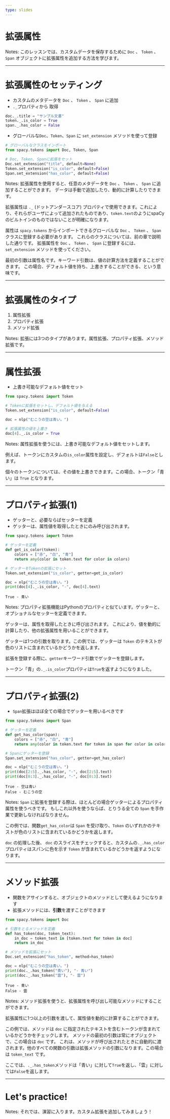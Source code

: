 ```yaml
---
type: slides
---
```


# 拡張属性

Notes: このレッスンでは、カスタムデータを保存するために `Doc` 、 `Token` 、 `Span` オブジェクトに拡張属性を追加する方法を学びます。

---

# 拡張属性のセッティング

- カスタムのメタデータを `Doc` 、 `Token` 、 `Span` に追加
- `._`プロパティから 取得

```python
doc._.title = "サンプル文書"
token._.is_color = True
span._.has_color = False
```

- グローバルな`Doc`、`Token`、`Span` に `set_extension` メソッドを使って登録

```python
# グローバルなクラスをインポート
from spacy.tokens import Doc, Token, Span

# Doc, Token, Spanに拡張をセット
Doc.set_extension("title", default=None)
Token.set_extension("is_color", default=False)
Span.set_extension("has_color", default=False)
```

Notes: 拡張属性を使用すると、任意のメタデータを `Doc` 、 `Token` 、 `Span` に追加することができます。
データは手動で追加したり、動的に計算したりできます。

拡張属性は `._` (ドットアンダースコア) プロパティで使用できます。これにより、それらがユーザによって追加されたものであり、`token.text`のようにspaCyのビルトインのものではないことが明確になります。

属性は `spacy.tokens` からインポートできるグローバルな `Doc` 、 `Token` 、 `Span` クラスに登録する必要があります。
これらのクラスについては、前の章で説明した通りです。
拡張属性を `Doc` 、 `Token` 、 `Span` に登録するには、 `set_extension` メソッドを使ってください。

最初の引数は属性名です。キーワード引数は、値の計算方法を定義することができます。
この場合、デフォルト値を持ち、上書きすることができる、という意味です。

---

# 拡張属性のタイプ

1. 属性拡張
2. プロパティ拡張
3. メソッド拡張

Notes: 拡張には3つのタイプがあります。属性拡張、プロパティ拡張、メソッド拡張です。

---

# 属性拡張

- 上書き可能なデフォルト値をセット

```python
from spacy.tokens import Token

# Tokenに拡張をセットし、デフォルト値を与える
Token.set_extension("is_color", default=False)

doc = nlp("むこうの空は青い。")

# 拡張属性の値を上書き
doc[4]._.is_color = True
```

Notes: 属性拡張を使うには、上書き可能なデフォルト値をセットします。

例えば、トークンにカスタムの`is_color`属性を設定し、デフォルトは`False`とします。

個々のトークンについては、その値を上書きできます。この場合、トークン「青い」は `True` となります。

---

# プロパティ拡張(1)

- ゲッターと、必要ならばセッターを定義
- ゲッターは、属性値を取得したときにのみ呼び出されます。

```python
from spacy.tokens import Token

# ゲッターを定義
def get_is_color(token):
    colors = ["赤", "白", "青"]
    return any(color in token.text for color in colors)

# ゲッターをTokenの拡張にセット
Token.set_extension("is_color", getter=get_is_color)

doc = nlp("むこうの空は青い。")
print(doc[4]._.is_color, "-", doc[4].text)
```

```out
True - 青い
```

Notes: プロパティ拡張機能はPythonのプロパティと似ています。ゲッターと、オプショナルなセッターを定義できます。

ゲッターは、属性を取得したときに呼び出されます。
これにより、値を動的に計算したり、他の拡張属性を用いることができます。

ゲッターは1つの引数を取ります。この例では、ゲッターは `Token` のテキストが色のリストに含まれているかどうかを返します。

拡張を登録する際に、`getter`キーワード引数でゲッターを登録します。

トークン「青」の`._.is_color`プロパティは`True`を返すようになりました。

---

# プロパティ拡張(2)

- `Span`拡張はほぼ全ての場合でゲッターを用いるべきです

```python
from spacy.tokens import Span

# ゲッターを定義
def get_has_color(span):
    colors = ["赤", "白", "青"]
    return any(color in token.text for token in span for color in colors)

# Spanにゲッターを登録
Span.set_extension("has_color", getter=get_has_color)

doc = nlp("むこうの空は青い。")
print(doc[2:5]._.has_color, "-", doc[2:5].text)
print(doc[0:3]._.has_color, "-", doc[0:3].text)
```

```out
True - 空は青い
False - むこうの空
```

Notes: `Span` に拡張を登録する際は、ほとんどの場合ゲッターによるプロパティ属性を使うべきです。
もしこれ以外を使うならば、とりうる全ての `Span` を手作業で更新しなければなりません。

この例では、関数`get_has_color`は `Span` を受け取り、`Token` のいずれかのテキストが色のリストに含まれているかどうかを返します。

`doc` の処理した後、 `doc` のスライスをチェックすると、カスタムの`._.has_color`プロパティはスパンに色を示す `Token` が含まれているかどうかを返すようになります。

---

# メソッド拡張

- 関数をアサインすると、オブジェクトのメソッドとして使えるようになります
- 拡張メソッドには、**引数**を渡すことができます

```python
from spacy.tokens import Doc

# 引数をとるメソッドを定義
def has_token(doc, token_text):
    in_doc = token_text in [token.text for token in doc]
    return in_doc

# メソッドを拡張にセット
Doc.set_extension("has_token", method=has_token)

doc = nlp("むこうの空は青い。")
print(doc._.has_token("青い"), "- 青い")
print(doc._.has_token("雲"), "- 雲")
```

```out
True - 青い
False - 雲
```

Notes: メソッド拡張を使うと、拡張属性を呼び出し可能なメソッドにすることができます。

拡張属性に1つ以上の引数を渡して、属性値を動的に計算することができます。

この例では、メソッドは `doc` に指定されたテキストを含むトークンが含まれているかどうかをチェックします。
メソッドの最初の引数は常にオブジェクトで、この場合は `doc` です。
これは、メソッドが呼び出されたときに自動的に渡されます。他のすべての関数の引数は拡張メソッドの引数になります。この場合は `token_text` です。

ここでは、`._.has_token`メソッドは「青い」に対して`True`を返し、「雲」に対しては`False`を返します。

---

# Let's practice!

Notes: それでは、演習に入ります。カスタム拡張を追加してみましょう！
